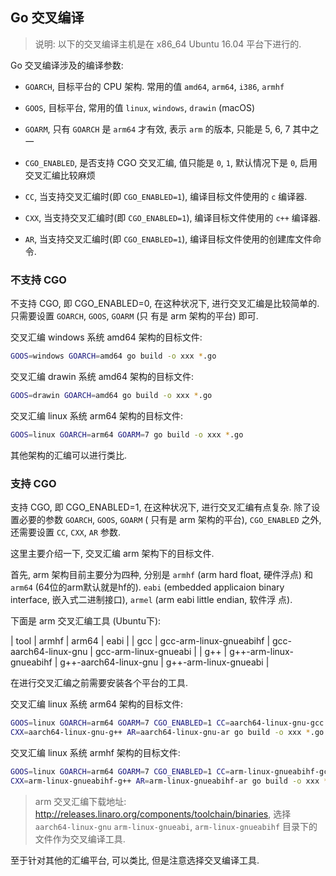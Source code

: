 ## Go 交叉编译

> 说明: 以下的交叉编译主机是在 x86_64 Ubuntu 16.04 平台下进行的.

Go 交叉编译涉及的编译参数:

- `GOARCH`, 目标平台的 CPU 架构. 常用的值 `amd64`, `arm64`, `i386`, `armhf`

- `GOOS`, 目标平台, 常用的值 `linux`, `windows`, `drawin` (macOS)

- `GOARM`, 只有 `GOARCH` 是 `arm64` 才有效, 表示 `arm` 的版本, 只能是 5, 6, 7 其中之一

- `CGO_ENABLED`, 是否支持 CGO 交叉汇编, 值只能是 `0`, `1`, 默认情况下是 `0`, 启用交叉汇编比较麻烦

- `CC`, 当支持交叉汇编时(即 `CGO_ENABLED=1`), 编译目标文件使用的 `c` 编译器. 

- `CXX`, 当支持交叉汇编时(即 `CGO_ENABLED=1`), 编译目标文件使用的 `c++` 编译器. 

- `AR`, 当支持交叉汇编时(即 `CGO_ENABLED=1`), 编译目标文件使用的创建库文件命令.


### 不支持 CGO

不支持 CGO, 即 CGO_ENABLED=0, 在这种状况下, 进行交叉汇编是比较简单的. 只需要设置 `GOARCH`, `GOOS`, `GOARM` (只
有是 arm 架构的平台) 即可.

交叉汇编 windows 系统 amd64 架构的目标文件:

```bash
GOOS=windows GOARCH=amd64 go build -o xxx *.go
```

交叉汇编 drawin 系统 amd64 架构的目标文件:

```bash
GOOS=drawin GOARCH=amd64 go build -o xxx *.go
```

交叉汇编 linux 系统 arm64 架构的目标文件:

```bash
GOOS=linux GOARCH=arm64 GOARM=7 go build -o xxx *.go
```

其他架构的汇编可以进行类比.



### 支持 CGO 

支持 CGO, 即 CGO_ENABLED=1, 在这种状况下, 进行交叉汇编有点复杂. 除了设置必要的参数 `GOARCH`, `GOOS`, `GOARM` (
只有是 arm 架构的平台), `CGO_ENABLED` 之外, 还需要设置 `CC`, `CXX`, `AR` 参数.

这里主要介绍一下, 交叉汇编 arm 架构下的目标文件.

首先, arm 架构目前主要分为四种, 分别是 `armhf` (arm hard float, 硬件浮点) 和 `arm64` (64位的arm默认就是hf的). 
`eabi` (embedded applicaion binary interface, 嵌入式二进制接口), `armel` (arm eabi little endian, 软件浮
点).

下面是 arm 交叉汇编工具 (Ubuntu下):

| tool | armhf                   | arm64                 | eabi                  | 
| gcc  | gcc-arm-linux-gnueabihf | gcc-aarch64-linux-gnu | gcc-arm-linux-gnueabi | 
| g++  | g++-arm-linux-gnueabihf | g++-aarch64-linux-gnu | g++-arm-linux-gnueabi |

在进行交叉汇编之前需要安装各个平台的工具.


交叉汇编 linux 系统 arm64 架构的目标文件:

```bash
GOOS=linux GOARCH=arm64 GOARM=7 CGO_ENABLED=1 CC=aarch64-linux-gnu-gcc && \
CXX=aarch64-linux-gnu-g++ AR=aarch64-linux-gnu-ar go build -o xxx *.go
```


交叉汇编 linux 系统 armhf 架构的目标文件:

```bash
GOOS=linux GOARCH=arm64 GOARM=7 CGO_ENABLED=1 CC=arm-linux-gnueabihf-gcc && \
CXX=arm-linux-gnueabihf-g++ AR=arm-linux-gnueabihf-ar go build -o xxx *.go
```

> arm 交叉汇编下载地址: http://releases.linaro.org/components/toolchain/binaries, 选择 `aarch64-linux-gnu`
> `arm-linux-gnueabi`, `arm-linux-gnueabihf` 目录下的文件作为交叉编译工具.

至于针对其他的汇编平台, 可以类比, 但是注意选择交叉编译工具.
